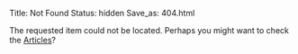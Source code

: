 Title: Not Found
Status: hidden
Save_as: 404.html

The requested item could not be located. Perhaps you might want to check
the [Articles](/articles.html)?
